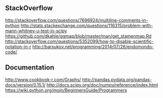 StackOverflow
-------------------
http://stackoverflow.com/questions/7696924/multiline-comments-in-python
http://stats.stackexchange.com/questions/116315/problem-with-mann-whitney-u-test-in-scipy
https://github.com/dkahle/ggmap/blob/master/man/get_stamenmap.Rd
http://stackoverflow.com/questions/5352099/how-to-disable-scientific-notation-in-r
http://barsukov.net/programming/2014/07/26/endomondo-code/


Documentation
-----------------
http://www.cookbook-r.com/Graphs/
http://pandas.pydata.org/pandas-docs/version/0.15.1/
http://docs.scipy.org/doc/numpy/reference/index.html
https://wiki.python.org/moin/BeginnersGuide/Programmers
